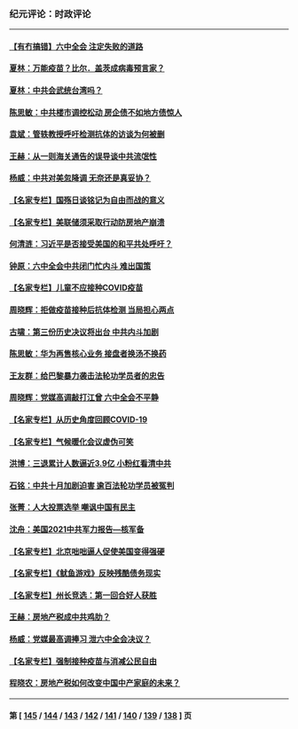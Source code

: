 ### 纪元评论：时政评论
---
#### [【有冇搞错】六中全会 注定失败的道路](../../pages/nsc1025/n13367982.md) 
#### [夏林：万能疫苗？比尔．盖茨成病毒预言家？](../../pages/nsc1025/n13370114.md) 
#### [夏林：中共会武统台湾吗？](../../pages/nsc1025/n13370091.md) 
#### [陈思敏：中共楼市调控松动 房企债不如地方债惊人](../../pages/nsc1025/n13369481.md) 
#### [袁斌：管轶教授呼吁检测抗体的访谈为何被删](../../pages/nsc1025/n13369386.md) 
#### [王赫：从一则海关通告的误导谈中共流氓性](../../pages/nsc1025/n13368020.md) 
#### [杨威：中共对美忽降调 无奈还是真妥协？](../../pages/nsc1025/n13368037.md) 
#### [【名家专栏】国殇日谈铭记为自由而战的意义](../../pages/nsc1025/n13368209.md) 
#### [【名家专栏】美联储须采取行动防房地产崩溃](../../pages/nsc1025/n13367393.md) 
#### [何清涟：习近平是否接受美国的和平共处呼吁？](../../pages/nsc1025/n13367552.md) 
#### [钟原：六中全会中共闭门忙内斗 难出国策](../../pages/nsc1025/n13365985.md) 
#### [【名家专栏】儿童不应接种COVID疫苗](../../pages/nsc1025/n13364335.md) 
#### [周晓辉：拒做疫苗接种后抗体检测 当局担心两点](../../pages/nsc1025/n13365692.md) 
#### [古啸：第三份历史决议将出台 中共内斗加剧](../../pages/nsc1025/n13365768.md) 
#### [陈思敏：华为再售核心业务 接盘者换汤不换药](../../pages/nsc1025/n13364387.md) 
#### [王友群：给巴黎暴力袭击法轮功学员者的忠告](../../pages/nsc1025/n13362943.md) 
#### [周晓辉：党媒高调敲打江曾 六中全会不平静](../../pages/nsc1025/n13362873.md) 
#### [【名家专栏】从历史角度回顾COVID-19](../../pages/nsc1025/n13361917.md) 
#### [【名家专栏】气候暖化会议虚伪可笑](../../pages/nsc1025/n13361856.md) 
#### [洪博：三退累计人数逼近3.9亿 小粉红看清中共](../../pages/nsc1025/n13361362.md) 
#### [石铭：中共十月加剧迫害 逾百法轮功学员被冤判](../../pages/nsc1025/n13360557.md) 
#### [张菁：人大投票选举 嘲讽中国有民主](../../pages/nsc1025/n13360013.md) 
#### [沈舟：美国2021中共军力报告—核军备](../../pages/nsc1025/n13359881.md) 
#### [【名家专栏】北京咄咄逼人促使美国变得强硬](../../pages/nsc1025/n13355939.md) 
#### [【名家专栏】《鱿鱼游戏》反映残酷债务现实](../../pages/nsc1025/n13359579.md) 
#### [【名家专栏】州长竞选：第一回合好人获胜](../../pages/nsc1025/n13357917.md) 
#### [王赫：房地产税成中共鸡肋？](../../pages/nsc1025/n13358332.md) 
#### [杨威：党媒最高调捧习 泄六中全会决议？](../../pages/nsc1025/n13358568.md) 
#### [【名家专栏】强制接种疫苗与消减公民自由](../../pages/nsc1025/n13355883.md) 
#### [程晓农：房地产税如何改变中国中产家庭的未来？](../../pages/nsc1025/n13357744.md) 

---
#### 第 [ [145](./145.md) / [144](./144.md) / [143](./143.md) / [142](./142.md) / [141](./141.md) / [140](./140.md) / [139](./139.md) / [138](./138.md) ] 页

